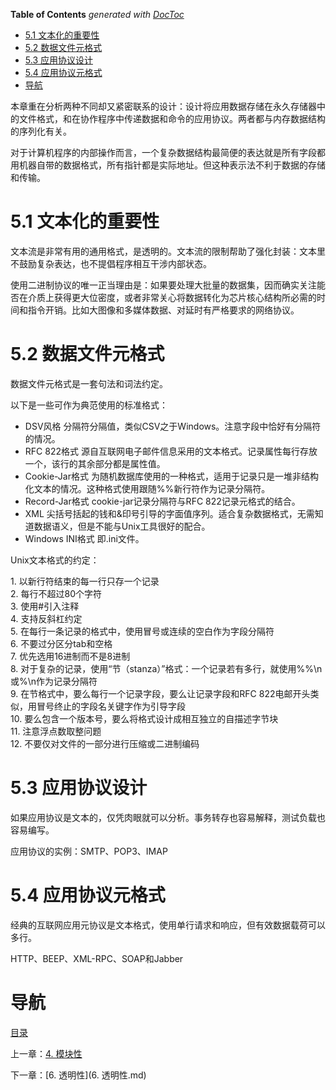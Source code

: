 <!-- START doctoc generated TOC please keep comment here to allow auto update -->
<!-- DON'T EDIT THIS SECTION, INSTEAD RE-RUN doctoc TO UPDATE -->
**Table of Contents**  *generated with [DocToc](https://github.com/thlorenz/doctoc)*

- [5.1 文本化的重要性](#51%C2%A0%E6%96%87%E6%9C%AC%E5%8C%96%E7%9A%84%E9%87%8D%E8%A6%81%E6%80%A7)
- [5.2 数据文件元格式](#52%C2%A0%E6%95%B0%E6%8D%AE%E6%96%87%E4%BB%B6%E5%85%83%E6%A0%BC%E5%BC%8F)
- [5.3 应用协议设计](#53%C2%A0%E5%BA%94%E7%94%A8%E5%8D%8F%E8%AE%AE%E8%AE%BE%E8%AE%A1)
- [5.4 应用协议元格式](#54%C2%A0%E5%BA%94%E7%94%A8%E5%8D%8F%E8%AE%AE%E5%85%83%E6%A0%BC%E5%BC%8F)
- [导航](#%E5%AF%BC%E8%88%AA)

<!-- END doctoc generated TOC please keep comment here to allow auto update -->

本章重在分析两种不同却又紧密联系的设计：设计将应用数据存储在永久存储器中的文件格式，和在协作程序中传递数据和命令的应用协议。两者都与内存数据结构的序列化有关。

对于计算机程序的内部操作而言，一个复杂数据结构最简便的表达就是所有字段都用机器自带的数据格式，所有指针都是实际地址。但这种表示法不利于数据的存储和传输。

# 5.1 文本化的重要性

文本流是非常有用的通用格式，是透明的。文本流的限制帮助了强化封装：文本里不鼓励复杂表达，也不提倡程序相互干涉内部状态。

使用二进制协议的唯一正当理由是：如果要处理大批量的数据集，因而确实关注能否在介质上获得更大位密度，或者非常关心将数据转化为芯片核心结构所必需的时间和指令开销。比如大图像和多媒体数据、对延时有严格要求的网络协议。

# 5.2 数据文件元格式

数据文件元格式是一套句法和词法约定。

以下是一些可作为典范使用的标准格式：
- DSV风格 分隔符分隔值，类似CSV之于Windows。注意字段中恰好有分隔符的情况。  
- RFC 822格式 源自互联网电子邮件信息采用的文本格式。记录属性每行存放一个，该行的其余部分都是属性值。  
- Cookie-Jar格式 为随机数据库使用的一种格式，适用于记录只是一堆非结构化文本的情况。这种格式使用跟随%%新行符作为记录分隔符。  
- Record-Jar格式 cookie-jar记录分隔符与RFC 822记录元格式的结合。  
- XML 尖括号括起的钱和&印号引导的字面值序列。适合复杂数据格式，无需知道数据语义，但是不能与Unix工具很好的配合。  
- Windows INI格式 即.ini文件。  
    
Unix文本格式的约定：

1. 以新行符结束的每一行只存一个记录  
2. 每行不超过80个字符  
3. 使用#引入注释  
4. 支持反斜杠约定  
5. 在每行一条记录的格式中，使用冒号或连续的空白作为字段分隔符  
6. 不要过分区分tab和空格  
7. 优先选用16进制而不是8进制  
8. 对于复杂的记录，使用“节（stanza）”格式：一个记录若有多行，就使用%%\n或%\n作为记录分隔符  
9. 在节格式中，要么每行一个记录字段，要么让记录字段和RFC 822电邮开头类似，用冒号终止的字段名关键字作为引导字段  
10. 要么包含一个版本号，要么将格式设计成相互独立的自描述字节块  
11. 注意浮点数取整问题  
12. 不要仅对文件的一部分进行压缩或二进制编码  

# 5.3 应用协议设计

如果应用协议是文本的，仅凭肉眼就可以分析。事务转存也容易解释，测试负载也容易编写。

应用协议的实例：SMTP、POP3、IMAP

# 5.4 应用协议元格式

经典的互联网应用元协议是文本格式，使用单行请求和响应，但有效数据载荷可以多行。

HTTP、BEEP、XML-RPC、SOAP和Jabber

# 导航

[目录](README.md)

上一章：[4. 模块性](4. 模块性.md)

下一章：[6. 透明性](6. 透明性.md)
